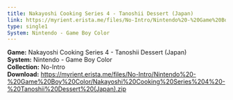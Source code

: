 ```yaml
---
title: Nakayoshi Cooking Series 4 - Tanoshii Dessert (Japan)
link: https://myrient.erista.me/files/No-Intro/Nintendo%20-%20Game%20Boy%20Color/Nakayoshi%20Cooking%20Series%204%20-%20Tanoshii%20Dessert%20(Japan).zip
type: single1
System: Nintendo - Game Boy Color
---
```

<b>Game:</b> Nakayoshi Cooking Series 4 - Tanoshii Dessert (Japan)<br>
<b>System:</b> Nintendo - Game Boy Color<br>
<b>Collection:</b> No-Intro<br>
<b>Download:</b> https://myrient.erista.me/files/No-Intro/Nintendo%20-%20Game%20Boy%20Color/Nakayoshi%20Cooking%20Series%204%20-%20Tanoshii%20Dessert%20(Japan).zip